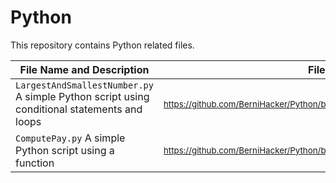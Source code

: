 # Python

This repository contains Python related files.

File Name and Description                                             | File Link   
--------------------------------------------------------------------- | ----------
<code>LargestAndSmallestNumber.py</code> A simple Python script using conditional statements and loops | <sub>https://github.com/BerniHacker/Python/blob/master/LargestAndSmallestNumber.py</sub>
<code>ComputePay.py</code> A simple Python script using a function | <sub>https://github.com/BerniHacker/Python/blob/master/ComputePay.py</sub>
